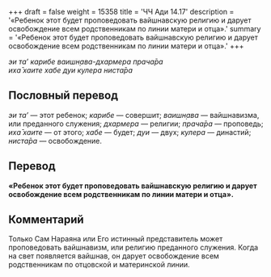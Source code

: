 +++
draft = false
weight = 15358
title = 'ЧЧ Ади 14.17'
description = '«Ребенок этот будет проповедовать вайшнавскую религию и дарует освобождение всем родственникам по линии матери и отца».'
summary = '«Ребенок этот будет проповедовать вайшнавскую религию и дарует освобождение всем родственникам по линии матери и отца».'
+++

_эи та’ карибе ваишн̣ава-дхармера прача̄ра  
иха̄ хаите хабе дуи кулера ниста̄ра_

## Пословный перевод

_эи_ _та’_ — этот ребенок; _карибе_ — совершит; _ваишн̣ава_ — вайшнавизма, или преданного служения; _дхармера_ — религии; _прача̄ра_ — проповедь; _иха̄_ _хаите_ — от этого; _хабе_ — будет; _дуи_ — двух; _кулера_ — династий; _ниста̄ра_ — освобождение.

## Перевод

**«Ребенок этот будет проповедовать вайшнавскую религию и дарует освобождение всем родственникам по линии матери и отца».**

## Комментарий

Только Сам Нараяна или Его истинный представитель может проповедовать вайшнавизм, или религию преданного служения. Когда на свет появляется вайшнав, он дарует освобождение всем родственникам по отцовской и материнской линии.
